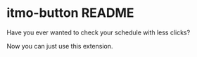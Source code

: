 # itmo-button README
Have you ever wanted to check your schedule with less clicks?

Now you can just use this extension.